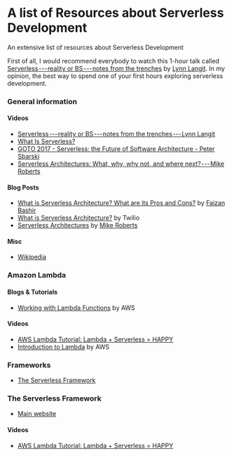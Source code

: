 # A list of Resources about Serverless Development
An extensive list of resources about Serverless Development

First of all, I would recommend everybody to watch this 1-hour talk called [Serverless --- reality or BS --- notes from the trenches](https://www.youtube.com/watch?v=PgZ2dxnj734) by [Lynn Langit](https://twitter.com/lynnlangit). In my opinion, the best way to spend one of your first hours exploring serverless development.

### General information

#### Videos

-   [Serverless --- reality or BS --- notes from the trenches --- Lynn Langit](https://www.youtube.com/watch?v=PgZ2dxnj734)
-   [What Is Serverless?](https://www.youtube.com/watch?v=wWEID0d6wfo)
-   [GOTO 2017 - Serverless: the Future of Software Architecture - Peter Sbarski](https://www.youtube.com/watch?v=LAWjdZYrUgI)
-   [Serverless Architectures: What, why, why not, and where next? --- Mike Roberts](https://www.youtube.com/watch?v=i_U_S5Eboy0)

#### Blog Posts

-   [What is Serverless Architecture? What are its Pros and Cons?](https://hackernoon.com/what-is-serverless-architecture-what-are-its-pros-and-cons-cc4b804022e9) by [Faizan Bashir](https://twitter.com/faizanbasher)
-   [What is Serverless Architecture?](https://www.twilio.com/docs/glossary/what-is-serverless-architecture) by Twilio
-   [Serverless Architectures](https://martinfowler.com/articles/serverless.html) by [Mike Roberts](https://twitter.com/mikebroberts)

#### Misc

-   [Wikipedia](https://en.wikipedia.org/wiki/Serverless_computing)

### Amazon Lambda

#### Blogs & Tutorials

-   [Working with Lambda Functions](https://docs.aws.amazon.com/lambda/latest/dg/lambda-introduction-function.html) by AWS

#### Videos

-   [AWS Lambda Tutorial: Lambda + Serverless = HAPPY](https://www.youtube.com/watch?v=71cd5XerKss)
-   [Introduction to Lambda](https://aws.amazon.com/serverless/videos/video-lambda-intro/) by AWS

### Frameworks

-   [The Serverless Framework](https://serverless.com/)

### The Serverless Framework

-   [Main website](https://serverless.com/)

#### Videos

-   [AWS Lambda Tutorial: Lambda + Serverless = HAPPY](https://www.youtube.com/watch?v=71cd5XerKss)
